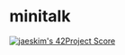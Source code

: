 # minitalk
[![jaeskim's 42Project Score](https://badge42.herokuapp.com/api/project/abouhlel/minitalk)](https://github.com/JaeSeoKim/badge42)
